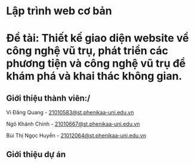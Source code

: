 # Lập trình web cơ bản

# **Đề tài: Thiết kế giao diện website về công nghệ vũ trụ, phát triển các phương tiện và công nghệ vũ trụ để khám phá và khai thác không gian.**

## Giới thiệu thành viên:/

Vi Đăng Quang - 21010583@st.phenikaa-uni.edu.vn

Ngô Khánh Chinh - 21010667@st.phenikaa-uni.edu.vn

Bùi Thị Ngọc Huyền - 21012064@st.phenikaa-uni.edu.vn

## **Giới thiệu dự án**
